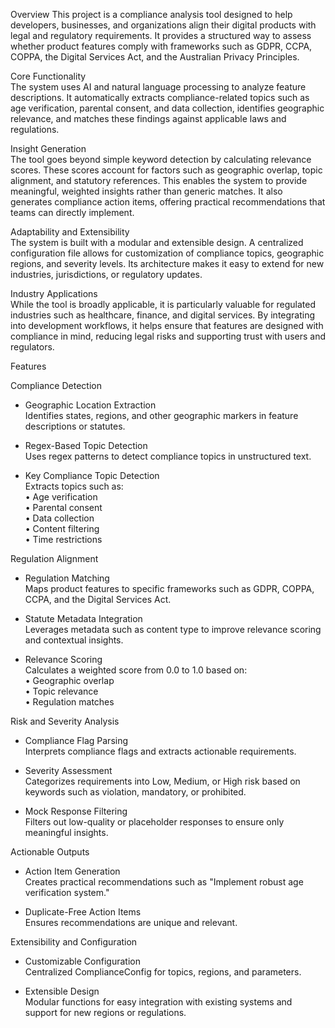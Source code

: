 Overview
This project is a compliance analysis tool designed to help developers, businesses, and organizations align their digital products with legal and regulatory requirements. It provides a structured way to assess whether product features comply with frameworks such as GDPR, CCPA, COPPA, the Digital Services Act, and the Australian Privacy Principles.  

Core Functionality  
The system uses AI and natural language processing to analyze feature descriptions. It automatically extracts compliance-related topics such as age verification, parental consent, and data collection, identifies geographic relevance, and matches these findings against applicable laws and regulations.  

Insight Generation  
The tool goes beyond simple keyword detection by calculating relevance scores. These scores account for factors such as geographic overlap, topic alignment, and statutory references. This enables the system to provide meaningful, weighted insights rather than generic matches. It also generates compliance action items, offering practical recommendations that teams can directly implement.  

Adaptability and Extensibility  
The system is built with a modular and extensible design. A centralized configuration file allows for customization of compliance topics, geographic regions, and severity levels. Its architecture makes it easy to extend for new industries, jurisdictions, or regulatory updates.  

Industry Applications  
While the tool is broadly applicable, it is particularly valuable for regulated industries such as healthcare, finance, and digital services. By integrating into development workflows, it helps ensure that features are designed with compliance in mind, reducing legal risks and supporting trust with users and regulators.  


Features

Compliance Detection  
- Geographic Location Extraction  
  Identifies states, regions, and other geographic markers in feature descriptions or statutes.  

- Regex-Based Topic Detection  
  Uses regex patterns to detect compliance topics in unstructured text.  

- Key Compliance Topic Detection  
  Extracts topics such as:  
  • Age verification  
  • Parental consent  
  • Data collection  
  • Content filtering  
  • Time restrictions  


Regulation Alignment  
- Regulation Matching  
  Maps product features to specific frameworks such as GDPR, COPPA, CCPA, and the Digital Services Act.  

- Statute Metadata Integration  
  Leverages metadata such as content type to improve relevance scoring and contextual insights.  

- Relevance Scoring  
  Calculates a weighted score from 0.0 to 1.0 based on:  
  • Geographic overlap  
  • Topic relevance  
  • Regulation matches  


Risk and Severity Analysis  
- Compliance Flag Parsing  
  Interprets compliance flags and extracts actionable requirements.  

- Severity Assessment  
  Categorizes requirements into Low, Medium, or High risk based on keywords such as violation, mandatory, or prohibited.  

- Mock Response Filtering  
  Filters out low-quality or placeholder responses to ensure only meaningful insights.  


Actionable Outputs  
- Action Item Generation  
  Creates practical recommendations such as "Implement robust age verification system."  

- Duplicate-Free Action Items  
  Ensures recommendations are unique and relevant.  


Extensibility and Configuration  
- Customizable Configuration  
  Centralized ComplianceConfig for topics, regions, and parameters.  

- Extensible Design  
  Modular functions for easy integration with existing systems and support for new regions or regulations.  
